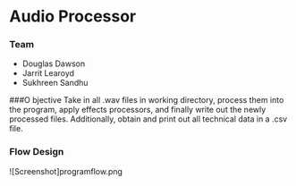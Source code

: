 # Audio Processor

### Team
* Douglas Dawson
* Jarrit Learoyd
* Sukhreen Sandhu

###O bjective
Take in all .wav files in working directory, process them into the program, apply effects processors, 
and finally write out the newly processed files. Additionally, obtain and print out all technical data
in a .csv file.

### Flow Design
![Screenshot]programflow.png
